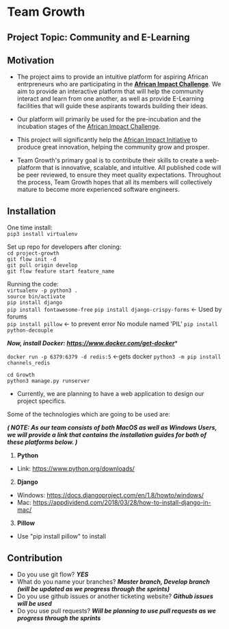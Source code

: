 # Team Growth

## Project Topic: Community and E-Learning

## Motivation

- The project aims to provide an intuitive platform for aspiring African entrpreneurs who are participating in the [**African Impact Challenge**](https://www.africanimpact.ca/the-african-impact-challenge). We aim to provide an interactive platform that will help the community interact and learn from one another, as well as provide E-Learning facilities that will guide these aspirants towards building their ideas.

- Our platform will primarily be used for the pre-incubation and the incubation stages of the [African Impact Challenge](https://www.africanimpact.ca/the-african-impact-challenge).

- This project will significantly help the [African Impact Initiative](https://www.africanimpact.ca) to produce great innovation, helping the community grow and prosper. 

- Team Growth's primary goal is to contribute their skills to create a web-platform that is innovative, scalable, and intuitive. All published code will be peer reviewed, to ensure they meet quality expectations. Throughout the process, Team Growth hopes that all its members will collectively mature to become more experienced software engineers.

## Installation

One time install:  
`pip3 install virtualenv`  

Set up repo for developers after cloning:  
`cd project-growth`  
`git flow init -d`  
`git pull origin develop`  
`git flow feature start feature_name`  

Running the code:  
`virtualenv -p python3 .`  
`source bin/activate`  
`pip install django`  
`pip install fontawesome-free`
`pip install django-crispy-forms` <- Used by forums  
`pip install pillow` <- to prevent error No module named 'PIL' 
`pip install python-decouple`

***Now, install Docker: https://www.docker.com/get-docker****


`docker run -p 6379:6379 -d redis:5` <-gets docker
`python3 -m pip install channels_redis`

`cd Growth`  
`python3 manage.py runserver`  

- Currently, we are planning to have a web application to design our project specifics.

Some of the technologies which are going to be used are:

***( NOTE: As our team consists of both MacOS as well as Windows Users, we will provide a link that contains the installation guides for both of these platforms below. )***

1. **Python**

- Link: https://www.python.org/downloads/

2. **Django**

- Windows: https://docs.djangoproject.com/en/1.8/howto/windows/
- Mac:     https://appdividend.com/2018/03/28/how-to-install-django-in-mac/



3. **Pillow**
- Use "pip install pillow" to install 

## Contribution

- Do you use git flow? ***YES***
- What do you name your branches? ***Master branch, Develop branch (will be updated as we progress through the sprints)***
- Do you use github issues or another ticketing website? ***Github issues will be used***
- Do you use pull requests? ***Will be planning to use pull requests as we progress through the sprints***




